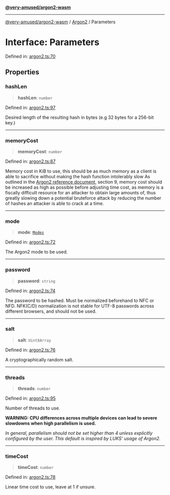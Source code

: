 [**@very-amused/argon2-wasm**](../../../README.md)

***

[@very-amused/argon2-wasm](../../../globals.md) / [Argon2](../README.md) / Parameters

# Interface: Parameters

Defined in: [argon2.ts:70](https://github.com/very-amused/argon2-wasm/blob/d2c98b3f3c11a34c56f3a6037963e996a19288c8/src/argon2.ts#L70)

## Properties

### hashLen

> **hashLen**: `number`

Defined in: [argon2.ts:97](https://github.com/very-amused/argon2-wasm/blob/d2c98b3f3c11a34c56f3a6037963e996a19288c8/src/argon2.ts#L97)

Desired length of the resulting hash in bytes (e.g 32 bytes for a 256-bit key.)

***

### memoryCost

> **memoryCost**: `number`

Defined in: [argon2.ts:87](https://github.com/very-amused/argon2-wasm/blob/d2c98b3f3c11a34c56f3a6037963e996a19288c8/src/argon2.ts#L87)

Memory cost in KiB to use,
this should be as much memory as a client is able to sacrifice without making the hash function intolerably slow
As outlined in the [Argon2 reference document](https://github.com/P-H-C/phc-winner-argon2/blob/master/argon2-specs.pdf), section 9,
memory cost should be increased as high as possible before adjusting time cost,
as memory is a fiscally difficult resource for an attacker to obtain large amounts of, thus greatly slowing down a potential bruteforce attack
by reducing the number of hashes an attacker is able to crack at a time.

***

### mode

> **mode**: [`Modes`](../enumerations/Modes.md)

Defined in: [argon2.ts:72](https://github.com/very-amused/argon2-wasm/blob/d2c98b3f3c11a34c56f3a6037963e996a19288c8/src/argon2.ts#L72)

The Argon2 mode to be used.

***

### password

> **password**: `string`

Defined in: [argon2.ts:74](https://github.com/very-amused/argon2-wasm/blob/d2c98b3f3c11a34c56f3a6037963e996a19288c8/src/argon2.ts#L74)

The password to be hashed. Must be normalized beforehand to NFC or NFD. NFK(C/D) normalization is not stable for UTF-8 passwords across different browsers, and should not be used.

***

### salt

> **salt**: `Uint8Array`

Defined in: [argon2.ts:76](https://github.com/very-amused/argon2-wasm/blob/d2c98b3f3c11a34c56f3a6037963e996a19288c8/src/argon2.ts#L76)

A cryptographically random salt.

***

### threads

> **threads**: `number`

Defined in: [argon2.ts:95](https://github.com/very-amused/argon2-wasm/blob/d2c98b3f3c11a34c56f3a6037963e996a19288c8/src/argon2.ts#L95)

Number of threads to use.

**WARNING: CPU differences across multiple devices can lead to severe slowdowns when high parallelism is used.**

*In general, parallelism should not be set higher than 4 unless explicitly configured by the user. This default is inspired by LUKS' usage of Argon2.*

***

### timeCost

> **timeCost**: `number`

Defined in: [argon2.ts:78](https://github.com/very-amused/argon2-wasm/blob/d2c98b3f3c11a34c56f3a6037963e996a19288c8/src/argon2.ts#L78)

Linear time cost to use, leave at 1 if unsure.
